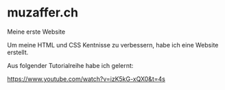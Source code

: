 # muzaffer.ch
Meine erste Website

Um meine HTML und CSS Kentnisse zu verbessern, habe ich eine Website erstellt. 

Aus folgender Tutorialreihe habe ich gelernt:

https://www.youtube.com/watch?v=izK5kG-xQX0&t=4s
